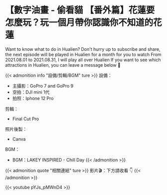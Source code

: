 # 【數字油畫 - 偷看貓 【番外篇】花蓮要怎麼玩？玩一個月帶你認識你不知道的花蓮


Want to know what to do in Hualien? Don't hurry up to subscribe and share, the next episode will be played in Hualien for a month for you to watch
From 2021.08.01 to 2021.08.31, I will play all over Hualien
If you want to see which attractions in Hualien, you can leave a message below 🥰

<!--more-->


{{< admonition info "設備/剪輯/BGM" ture >}}
設備：
* 主攝影：GoPro 7 and GoPro 9
* 空拍：DJI mini 1代
* 拍照：Iphone 12 Pro

剪輯：
* Final Cut Pro

照片後製：
* Canva

BGM：
* BGM：LAKEY INSPIRED - Chill Day
{{< /admonition >}}


{{< admonition quote "相關連結" ture >}}
影片🎬：下方請收看 👇
{{< /admonition >}}



{{< youtube pYJs_pMWnD4 >}}

